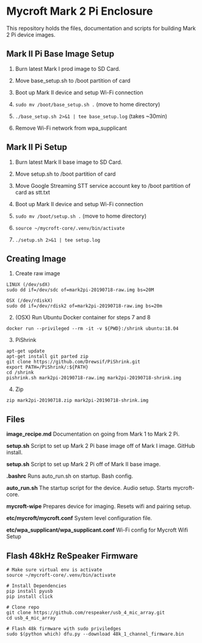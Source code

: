 # Mycroft Mark 2 Pi Enclosure

This repository holds the files, documentation and scripts for building Mark 2 Pi device images.

## Mark II Pi Base Image Setup
1. Burn latest Mark I prod image to SD Card.

2. Move base_setup.sh to /boot partition of card

3. Boot up Mark II device and setup Wi-Fi connection

4. `sudo mv /boot/base_setup.sh .` (move to home directory)

5. `./base_setup.sh 2>&1 | tee base_setup.log` (takes ~30min)

6. Remove Wi-Fi network from wpa_supplicant 

## Mark II Pi Setup
1. Burn latest Mark II base image to SD Card.

2. Move setup.sh to /boot partition of card

3. Move Google Streaming STT service account key to /boot partition of card as stt.txt

4. Boot up Mark II device and setup Wi-Fi connection

5. `sudo mv /boot/setup.sh .` (move to home directory)

6. `source ~/mycroft-core/.venv/bin/activate`

7. `./setup.sh 2>&1 | tee setup.log`

## Creating Image

1. Create raw image
```
LINUX (/dev/sdX)
sudo dd if=/dev/sdc of=mark2pi-20190718-raw.img bs=20M

OSX (/dev/rdiskX)
sudo dd if=/dev/rdisk2 of=mark2pi-20190718-raw.img bs=20m
```

2. (OSX) Run Ubuntu Docker container for steps 7 and 8
```
docker run --privileged --rm -it -v ${PWD}:/shrink ubuntu:18.04
```

3. PiShrink
```
apt-get update
apt-get install git parted zip
git clone https://github.com/Drewsif/PiShrink.git
export PATH=/PiShrink/:${PATH}
cd /shrink
pishrink.sh mark2pi-20190718-raw.img mark2pi-20190718-shrink.img
```

4. Zip
```
zip mark2pi-20190718.zip mark2pi-20190718-shrink.img
```

## Files

**image_recipe.md**
Documentation on going from Mark 1 to Mark 2 Pi.

**setup.sh**
Script to set up Mark 2 Pi base image off of Mark I image. GitHub install.

**setup.sh**
Script to set up Mark 2 Pi off of Mark II base image.

**.bashrc**
    Runs auto_run.sh on startup. Bash config.

**auto_run.sh**
    The startup script for the device. Audio setup. Starts mycroft-core.

**mycroft-wipe**
    Prepares device for imaging. Resets wifi and pairing setup.

**etc/mycroft/mycroft.conf**
    System level configuration file.

**etc/wpa_supplicant/wpa_supplicant.conf**
    Wi-Fi config for Mycroft Wifi Setup
    
## Flash 48kHz ReSpeaker Firmware
```
# Make sure virtual env is activate
source ~/mycroft-core/.venv/bin/activate

# Install Dependencies
pip install pyusb
pip install click

# Clone repo
git clone https://github.com/respeaker/usb_4_mic_array.git
cd usb_4_mic_array

# Flash 48k firmware with sudo priviledges
sudo $(python which) dfu.py --download 48k_1_channel_firmware.bin
```

